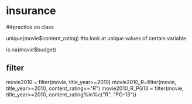 # insurance
##practice on class

unique(movie$content_rating) #to look at unique values of certain variable

is.na(movie$budget)

## filter
movie2010 = filter(movie, title_year>=2010)
movie2010_R=filter(movie, title_year>=2010, content_rating=="R")
movie2010_R_PG13 = filter(movie, title_year>=2010, content_rating%in%c("R", "PG-13"))

